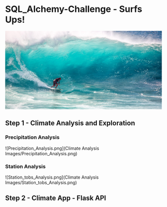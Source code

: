# SQL_Alchemy-Challenge - Surfs Ups!


![surfs-up.jpeg](surfs-up.jpeg)

## Step 1 - Climate Analysis and Exploration

### Precipitation Analysis

  ![Precipitation_Analysis.png](Climate Analysis Images/Precipitation_Analysis.png)
  
### Station Analysis

   ![Station_tobs_Analysis.png](Climate Analysis Images/Station_tobs_Analysis.png)

## Step 2 - Climate App - Flask API
